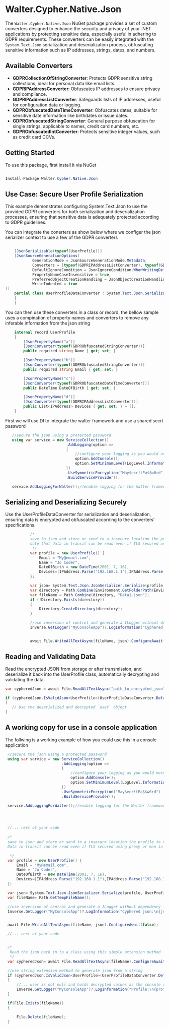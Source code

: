 # Walter.Cypher.Native.Json

The `Walter.Cypher.Native.Json` NuGet package provides a set of custom converters designed to enhance the security and privacy of your .NET applications by protecting sensitive data, especially useful in adhering to GDPR requirements. These converters can be easily integrated with the `System.Text.Json` serialization and deserialization process, obfuscating sensitive information such as IP addresses, strings, dates, and numbers.


## Available Converters

- **GDPRCollectionOfStringConverter**: Protects GDPR sensitive string collections, ideal for personal data like email lists.
- **GDPRIPAddressConverter**: Obfuscates IP addresses to ensure privacy and compliance.
- **GDPRIPAddressListConverter**: Safeguards lists of IP addresses, useful for configuration data or logging.
- **GDPRObfuscatedDateTimeConverter**: Obfuscates dates, suitable for sensitive date information like birthdates or issue dates.
- **GDPRObfuscatedStringConverter**: General purpose obfuscation for single strings, applicable to names, credit card numbers, etc.
- **GDPRObfuscatedIntConverter**: Protects sensitive integer values, such as credit card CCVs.


## Getting Started
To use this package, first install it via NuGet
```c#

Install-Package Walter.Cypher.Native.Json

```

## Use Case: Secure User Profile Serialization
This example demonstrates configuring System.Text.Json to use the provided GDPR converters for both serialization and deserialization processes, ensuring that sensitive data is adequately protected according to GDPR guidelines.

You can integrate the conerters as show below where we configer the json serializer context to use a few of the GDPR converters
```c#

    [JsonSerializable(typeof(UserProfile))]
    [JsonSourceGenerationOptions(
            GenerationMode = JsonSourceGenerationMode.Metadata,
            Converters = [typeof(GDPRIPAddressListConverter), typeof(GDPRObfuscatedStringConverter), typeof(GDPRObfuscatedIntConverter),typeof(GDPRObfuscatedDateTimeConverter) ],
            DefaultIgnoreCondition = JsonIgnoreCondition.WhenWritingDefault,
            PropertyNameCaseInsensitive = true,
            PreferredObjectCreationHandling = JsonObjectCreationHandling.Populate,
            WriteIndented = true
)]
    partial class UserProfileDataConverter : System.Text.Json.Serialization.JsonSerializerContext
    {
    }
```
You can then use these converters in a class or record, the bellow sample uses a compination of property names and converters to remove any inferable information from the json string
```c#
    internal record UserProfile
    {
        [JsonPropertyName("a")]
        [JsonConverter(typeof(GDPRObfuscatedStringConverter))]
        public required string Name { get; set; }

        [JsonPropertyName("b")]
        [JsonConverter(typeof(GDPRObfuscatedStringConverter))]
        public required string Email { get; set; }

        [JsonPropertyName("c")]
        [JsonConverter(typeof(GDPRObfuscatedDateTimeConverter))]
        public DateTime DateOfBirth { get; set; }

        [JsonPropertyName("d")]
        [JsonConverter(typeof(GDPRIPAddressListConverter))]
        public List<IPAddress> Devices { get; set; } = [];
    }
```

First we will use DI to integrate the walter framework and use a shared secrt password

 ```c#
    //secure the json using a protected password
    using var service = new ServiceCollection()
                            .AddLogging(option =>
                            {
                                //configure your logging as you would normally do
                                option.AddConsole();
                                option.SetMinimumLevel(LogLevel.Information);
                            })
                            .UseSymmetricEncryption("May$ecr!tPa$$w0rd")                                    
                            .BuildServiceProvider();

    service.AddLoggingForWalter();//enable logging for the Walter framework classes
```

## Serializing and Deserializing Securely
Use the UserProfileDataConverter for serialization and deserialization, ensuring data is encrypted and obfuscated according to the converters' specifications.
 ```c#
            /*
            save to json and store or send to a insecure location the profile to disk. 
            note that data in transit can be read even if TLS secured using proxy or man in the middle. 
             */
            var profile = new UserProfile() { 
                Email = "My@email.com", 
                Name = "Jo Coder", 
                DateOfBirth = new DateTime(2001, 7, 16), 
                Devices=[IPAddress.Parse("192.168.1.1"),IPAddress.Parse("192.168.1.14"), IPAddress.Loopback]
            };

            var json= System.Text.Json.JsonSerializer.Serialize(profile, UserProfileDataConverter.Default.UserProfile);
            var directory = Path.Combine(Environment.GetFolderPath(Environment.SpecialFolder.ApplicationData), "MySupperApp");
            var fileName = Path.Combine(directory, "Data1.json");
            if (!Directory.Exists(directory))
            {
                Directory.CreateDirectory(directory);
            }

            //use inversion of control and generate a ILogger without dependency injection
            Inverse.GetLogger("MyConsoleApp")?.LogInformation("Cyphered json:\n{json}", json);


            await File.WriteAllTextAsync(fileName, json).ConfigureAwait(false);
```

## Reading and Validating Data
Read the encrypted JSON from storage or after transmission, and deserialize it back into the UserProfile class, automatically decrypting and validating the data.
 ```c#
var cypheredJson = await File.ReadAllTextAsync("path_to_encrypted_json").ConfigureAwait(false);

if (cypheredJson.IsValidJson<UserProfile>(UserProfileDataConverter.Default.UserProfile, out var user))
{
    // Use the deserialized and decrypted `user` object
}
```

## A working copy for use in a console application

The follwing is a working example of how you could use this in a console application
```c# 
 //secure the json using a protected password
 using var service = new ServiceCollection()
                         .AddLogging(option =>
                         {
                             //configure your logging as you would normally do
                             option.AddConsole();
                             option.SetMinimumLevel(LogLevel.Information);
                         })
                         .UseSymmetricEncryption("May$ecr!tPa$$w0rd")                                    
                         .BuildServiceProvider();

 service.AddLoggingForWalter();//enable logging for the Walter framework classes




 //... rest of your code 
 
 /*
 save to json and store or send to a insecure location the profile to disk. 
 Data in transit can be read even if TLS secured using proxy or man in the middle. 

  */
 var profile = new UserProfile() { 
     Email = "My@email.com", 
     Name = "Jo Coder", 
     DateOfBirth = new DateTime(2001, 7, 16), 
     Devices=[IPAddress.Parse("192.168.1.1"),IPAddress.Parse("192.168.1.14"), IPAddress.Loopback]
 };

 var json= System.Text.Json.JsonSerializer.Serialize(profile, UserProfileDataConverter.Default.UserProfile);
 var fileName= Path.GetTempFileName();

 //use inversion of control and generate a ILogger without dependency injection
 Inverse.GetLogger("MyConsoleApp")?.LogInformation("Cyphered json:\n{json}", json);


 await File.WriteAllTextAsync(fileName, json).ConfigureAwait(false);

 //... rest of your code 


 /*
  Read the json back in to a class using this simple extension method
  */
 var cypheredJson= await File.ReadAllTextAsync(fileName).ConfigureAwait(false);

 //use string extension method to generate json from a string
 if (cypheredJson.IsValidJson<UserProfile>(UserProfileDataConverter.Default.UserProfile, out UserProfile? user))
 { 
     //... user is not null and holds decrypted values as the console will show
     Inverse.GetLogger("MyConsoleApp")?.LogInformation("Profile:\n{profile}", user.ToString());
 }

 if(File.Exists(fileName))
 { 

     File.Delete(fileName);
 }

```
